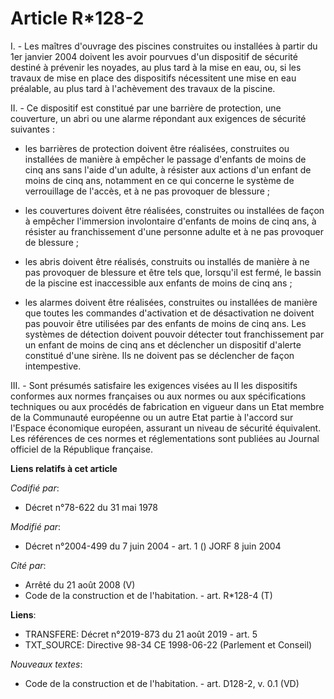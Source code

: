 # Article R*128-2

I. - Les maîtres d'ouvrage des piscines construites ou installées à partir du 1er janvier 2004 doivent les avoir pourvues
d'un dispositif de sécurité destiné à prévenir les noyades, au plus tard à la mise en eau, ou, si les travaux de mise en
place des dispositifs nécessitent une mise en eau préalable, au plus tard à l'achèvement des travaux de la piscine.

II. - Ce dispositif est constitué par une barrière de protection, une couverture, un abri ou une alarme répondant aux
exigences de sécurité suivantes :

- les barrières de protection doivent être réalisées, construites ou installées de manière à empêcher le passage d'enfants de
moins de cinq ans sans l'aide d'un adulte, à résister aux actions d'un enfant de moins de cinq ans, notamment en ce qui
concerne le système de verrouillage de l'accès, et à ne pas provoquer de blessure ;

- les couvertures doivent être réalisées, construites ou installées de façon à empêcher l'immersion involontaire d'enfants de
moins de cinq ans, à résister au franchissement d'une personne adulte et à ne pas provoquer de blessure ;

- les abris doivent être réalisés, construits ou installés de manière à ne pas provoquer de blessure et être tels que,
lorsqu'il est fermé, le bassin de la piscine est inaccessible aux enfants de moins de cinq ans ;

- les alarmes doivent être réalisées, construites ou installées de manière que toutes les commandes d'activation et de
désactivation ne doivent pas pouvoir être utilisées par des enfants de moins de cinq ans. Les systèmes de détection doivent
pouvoir détecter tout franchissement par un enfant de moins de cinq ans et déclencher un dispositif d'alerte constitué d'une
sirène. Ils ne doivent pas se déclencher de façon intempestive.

III. - Sont présumés satisfaire les exigences visées au II les dispositifs conformes aux normes françaises ou aux normes ou
aux spécifications techniques ou aux procédés de fabrication en vigueur dans un Etat membre de la Communauté européenne ou un
autre Etat partie à l'accord sur l'Espace économique européen, assurant un niveau de sécurité équivalent. Les références de
ces normes et réglementations sont publiées au Journal officiel de la République française.

**Liens relatifs à cet article**

_Codifié par_:

  - Décret n°78-622 du 31 mai 1978

_Modifié par_:

  - Décret n°2004-499 du 7 juin 2004 - art. 1 () JORF 8 juin 2004

_Cité par_:

  - Arrêté du 21 août 2008 (V)
  - Code de la construction et de l'habitation. - art. R*128-4 (T)

**Liens**:

  - TRANSFERE: Décret n°2019-873 du 21 août 2019 - art. 5
  - TXT_SOURCE: Directive 98-34 CE 1998-06-22 (Parlement et Conseil)

_Nouveaux textes_:

  - Code de la construction et de l'habitation. - art. D128-2, v. 0.1 (VD)
